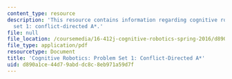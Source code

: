 ```yaml
---
content_type: resource
description: 'This resource contains information regarding cognitive robotics: Problem
  set 1: conflict-directed A*.'
file: null
file_location: /coursemedia/16-412j-cognitive-robotics-spring-2016/d890a1ce44d79abddc8c8eb971a59d7f_MIT16_412JS16_Assignment1.pdf
file_type: application/pdf
resourcetype: Document
title: 'Cognitive Robotics: Problem Set 1: Conflict-Directed A*'
uid: d890a1ce-44d7-9abd-dc8c-8eb971a59d7f
---
```

